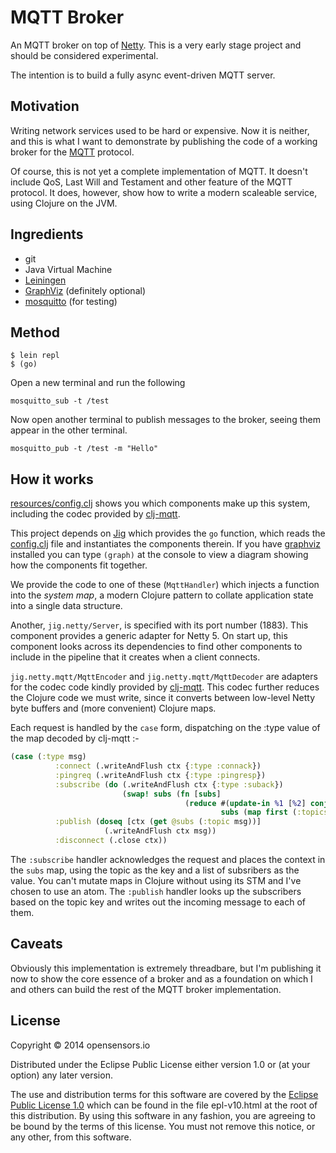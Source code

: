 # MQTT Broker

An MQTT broker on top of [Netty](netty.io). This is a very early stage
project and should be considered experimental.

The intention is to build a fully async event-driven MQTT server.

## Motivation

Writing network services used to be hard or expensive. Now it is
neither, and this is what I want to demonstrate by publishing the code
of a working broker for the [MQTT](http://mqtt.org) protocol.

Of course, this is not yet a complete implementation of MQTT. It doesn't
include QoS, Last Will and Testament and other feature of the MQTT
protocol. It does, however, show how to write a modern scaleable
service, using Clojure on the JVM.

## Ingredients

* git
* Java Virtual Machine
* [Leiningen](http://leiningen.org/)
* [GraphViz](http://www.graphviz.org/) (definitely optional)
* [mosquitto](http://mosquitto.org/) (for testing)

## Method

```
$ lein repl
$ (go)

```

Open a new terminal and run the following

```
mosquitto_sub -t /test
```

Now open another terminal to publish messages to the broker, seeing them
appear in the other terminal.

```
mosquitto_pub -t /test -m "Hello"
```

## How it works

[resources/config.clj](resources/config.clj) shows you which components make up this system,
including the codec provided by
[clj-mqtt](https://github.com/xively/clj-mqtt).

This project depends on [Jig](https://github.com/juxt/jig) which
provides the `go` function, which reads the [config.clj](config.clj) file
and instantiates the components therein. If you have [graphviz]()
installed you can type `(graph)` at the console to view a diagram
showing how the components fit together.

We provide the code to one of these (`MqttHandler`) which injects a
function into the _system map_, a modern Clojure pattern to collate
application state into a single data structure.

Another, `jig.netty/Server`, is specified with its port number
(1883). This component provides a generic adapter for Netty 5. On start
up, this component looks across its dependencies to find other
components to include in the pipeline that it creates when a client
connects.

`jig.netty.mqtt/MqttEncoder` and `jig.netty.mqtt/MqttDecoder` are
adapters for the codec code kindly provided by
[clj-mqtt](https://github.com/xively/clj-mqtt). This codec further
reduces the Clojure code we must write, since it converts between
low-level Netty byte buffers and (more convenient) Clojure maps.

Each request is handled by the `case` form, dispatching on the :type
value of the map decoded by clj-mqtt :-

```clojure
(case (:type msg)
          :connect (.writeAndFlush ctx {:type :connack})
          :pingreq (.writeAndFlush ctx {:type :pingresp})
          :subscribe (do (.writeAndFlush ctx {:type :suback})
                         (swap! subs (fn [subs]
                                       (reduce #(update-in %1 [%2] conj ctx)
                                               subs (map first (:topics msg))))))
          :publish (doseq [ctx (get @subs (:topic msg))]
                     (.writeAndFlush ctx msg))
          :disconnect (.close ctx))
```

The `:subscribe` handler acknowledges the request and places the context
in the `subs` map, using the topic as the key and a list of subsribers
as the value. You can't mutate maps in Clojure without using its STM and
I've chosen to use an atom. The `:publish` handler looks up the
subscribers based on the topic key and writes out the incoming message
to each of them.

## Caveats

Obviously this implementation is extremely threadbare, but I'm
publishing it now to show the core essence of a broker and as a
foundation on which I and others can build the rest of the MQTT broker
implementation.

## License

Copyright © 2014 opensensors.io

Distributed under the Eclipse Public License either version 1.0 or (at
your option) any later version.

The use and distribution terms for this software are covered by the [Eclipse Public License 1.0](http://opensource.org/licenses/eclipse-1.0.php) which can be found in the file epl-v10.html at the root of this distribution. By using this software in any fashion, you are agreeing to be bound by the terms of this license. You must not remove this notice, or any other, from this software.
